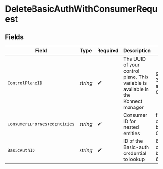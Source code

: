 # DeleteBasicAuthWithConsumerRequest


## Fields

| Field                                                                             | Type                                                                              | Required                                                                          | Description                                                                       | Example                                                                           |
| --------------------------------------------------------------------------------- | --------------------------------------------------------------------------------- | --------------------------------------------------------------------------------- | --------------------------------------------------------------------------------- | --------------------------------------------------------------------------------- |
| `ControlPlaneID`                                                                  | *string*                                                                          | :heavy_check_mark:                                                                | The UUID of your control plane. This variable is available in the Konnect manager | 9524ec7d-36d9-465d-a8c5-83a3c9390458                                              |
| `ConsumerIDForNestedEntities`                                                     | *string*                                                                          | :heavy_check_mark:                                                                | Consumer ID for nested entities                                                   | f28acbfa-c866-4587-b688-0208ac24df21                                              |
| `BasicAuthID`                                                                     | *string*                                                                          | :heavy_check_mark:                                                                | ID of the Basic-auth credential to lookup                                         | 80db1b58-ca7c-4d21-b92a-64eb07725872                                              |